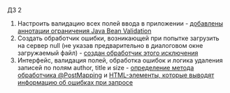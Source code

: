 ДЗ 2

1. Настроить валидацию всех полей ввода в приложении -  [добавлены аннотации ограничения Java Bean Validation](https://github.com/shiriaeva/java-framework-spring/blob/35021da487f6f5b14b69f99de04ee0a8d48e5af5/dz_2/simple_mvc/src/main/java/org/example/web/dto/Book.java#L7-L14)     
2. Создать обработчик ошибки, возникающей при попытке загрузить на сервер null (не указав предварительно в диалоговом окне загружаемый файл) -  [создан обработчик этого исключения](https://github.com/shiriaeva/java-framework-spring/blob/35021da487f6f5b14b69f99de04ee0a8d48e5af5/dz_2/simple_mvc/src/main/java/org/example/web/controllers/BookShelfController.java#L137-L141)     
3. Интерфейс, валидация полей, обработка ошибок и логика удаления записей по полям author, title и size - [определение метода обработчика @PostMapping](https://github.com/shiriaeva/java-framework-spring/blob/35021da487f6f5b14b69f99de04ee0a8d48e5af5/dz_2/simple_mvc/src/main/java/org/example/web/controllers/BookShelfController.java#L71-L111) и [HTML-элементы, которые выводят информацию об ошибках при запросе](https://github.com/shiriaeva/java-framework-spring/blob/35021da487f6f5b14b69f99de04ee0a8d48e5af5/dz_2/simple_mvc/src/main/webapp/WEB-INF/views/book_shelf.html#L70-L112)   
